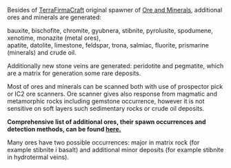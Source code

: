 Besides of [TerraFirmaCraft](http://wiki.terrafirmacraft.com/Main_Page) original spawner of [Ore and Minerals](http://wiki.terrafirmacraft.com/Ores_%26_Minerals), additional ores and minerals are generated:  

bauxite, bischofite, chromite, gyubnera, stibnite, pyrolusite, spodumene, xenotime, monazite (metal ores),  
apatite, datolite, limestone, feldspar, trona, salmiac, fluorite, prismarine (minerals) and crude oil.  

Additionally new stone veins are generated: peridotite and pegmatite, which are a matrix for generation some rare deposits.  

Most of ores and minerals can be scanned both with use of prospector pick or IC2 ore scanners.  Ore scanner gives also response from magmatic and metamorphic rocks including gemstone occurrence, however it is not sensitive on soft layers such sedimentary rocks or crude oil deposits.  

**Comprehensive list of additional ores, their spawn occurrences and detection methods, can be found [here.](https://github.com/McZapkie/TerraFirmaProgressivePack/blob/master/doc/ores.pdf)**

Many ores have two possible occurrences: major in matrix rock (for example stibnite i basalt) and additional minor deposits (for example stibnite in hydrotermal veins).

